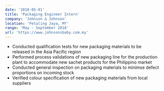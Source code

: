 ```yaml
---
date: '2018-05-01'
title: 'Packaging Engineer Intern'
company: 'Johnson & Johnson'
location: 'Petaling Jaya, MY'
range: 'May - September 2018'
url: 'https://www.johnsonsbaby.com.my'
---
```


- Conducted qualification tests for new packaging materials to be released in the
  Asia Pacific region
- Performed process validations of new packaging line for the production plant to
  accommodate new sachet products for the Philippino market
- Conducted general inspection on packaging materials to minimse defect
  proportions on incoming stock
- Verified colour specification of new packaging materials from local suppliers
